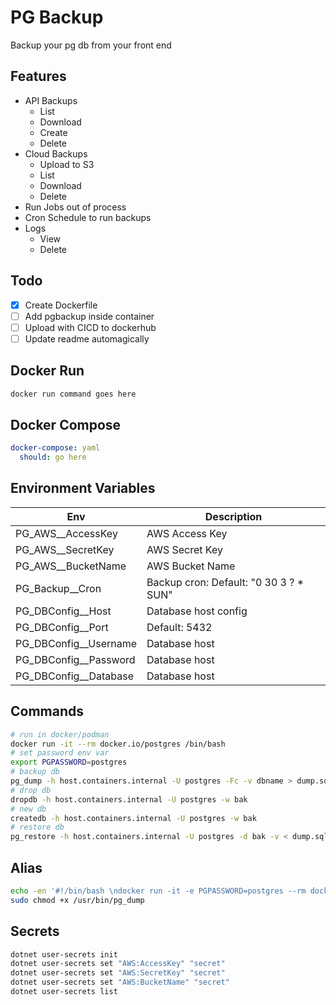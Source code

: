 # PG Backup

Backup your pg db from your front end

## Features

- API Backups
  - List
  - Download
  - Create
  - Delete
- Cloud Backups
  - Upload to S3
  - List
  - Download
  - Delete
- Run Jobs out of process
- Cron Schedule to run backups
- Logs
  - View
  - Delete

## Todo

- [x] Create Dockerfile
- [ ] Add pgbackup inside container
- [ ] Upload with CICD to dockerhub
- [ ] Update readme automagically

## Docker Run

```bash
docker run command goes here
```

## Docker Compose

```yaml
docker-compose: yaml
  should: go here
```

## Environment Variables

| Env                   | Description                            |
| --------------------- | -------------------------------------- |
| PG_AWS__AccessKey     | AWS Access Key                         |
| PG_AWS__SecretKey     | AWS Secret Key                         |
| PG_AWS__BucketName    | AWS Bucket Name                        |
| PG_Backup__Cron       | Backup cron: Default: "0 30 3 ? * SUN" |
| PG_DBConfig__Host     | Database host config                   |
| PG_DBConfig__Port     | Default: 5432                          |
| PG_DBConfig__Username | Database host                          |
| PG_DBConfig__Password | Database host                          |
| PG_DBConfig__Database | Database host                          |

## Commands

```bash
# run in docker/podman
docker run -it --rm docker.io/postgres /bin/bash
# set password env var
export PGPASSWORD=postgres
# backup db
pg_dump -h host.containers.internal -U postgres -Fc -v dbname > dump.sql
# drop db
dropdb -h host.containers.internal -U postgres -w bak
# new db
createdb -h host.containers.internal -U postgres -w bak
# restore db
pg_restore -h host.containers.internal -U postgres -d bak -v < dump.sql
```

## Alias

```bash
echo -en '#!/bin/bash \ndocker run -it -e PGPASSWORD=postgres --rm docker.io/postgres pg_dump $@' | sudo tee -a /usr/bin/pg_dump
sudo chmod +x /usr/bin/pg_dump
```

## Secrets

```bash
dotnet user-secrets init
dotnet user-secrets set "AWS:AccessKey" "secret"
dotnet user-secrets set "AWS:SecretKey" "secret"
dotnet user-secrets set "AWS:BucketName" "secret"
dotnet user-secrets list
```

